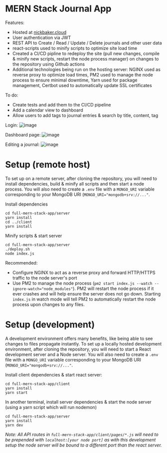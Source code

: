 # MERN Stack Journal App

Features:
- Hosted at [nickbaker.cloud](http://www.nickbaker.cloud)
- User authentication via JWT
- REST API to Create / Read / Update / Delete journals and other user data
- react-scripts used to minify scripts to optimize site load time
- Created a CI/CD pipline to redeploy the site (pull new changes, compile & minify new scripts, restart the node process manager) on changes to the repository using Github actions
- Additional technologies being run on the hosting server: NGINX used as reverse proxy to optimize load times, PM2 used to manage the node process to ensure minimal downtime, Yarn used for package management, Certbot used to automatically update SSL certificates

To do:
- Create tests and add them to the CI/CD pipeline
- Add a calendar view to dashboard
- Allow users to add tags to journal entries & search by title, content, tag

Login:
![image](https://github.com/nickbakeruvic/full-mern-stack-app/assets/106908272/729168aa-52ff-4055-98f0-ef65d86b508e)

Dashboard page:
![image](https://github.com/nickbakeruvic/full-mern-stack-app/assets/106908272/1a7d57dd-011e-4573-973a-50c7133b9168)

Editing a journal:
![image](https://github.com/nickbakeruvic/full-mern-stack-app/assets/106908272/f187bb91-dd2c-4ba9-9dc2-936fdb24959e)

# Setup (remote host)

To set up on a remote server, after cloning the repository, you will need to install dependencies, build & minify all scripts and then start a node process.
You will also need to create a `.env` file with a `MONGO_URI` variable corresponding to your MongoDB URI (`MONGO_URI="mongodb+srv://..."`.

Install dependencies
```
cd full-mern-stack-app/server
yarn install
cd ../client
yarn install
```

Minify scripts & start server
```
cd full-mern-stack-app/server
./deploy.sh
node index.js
```

Recommended:
- Configure NGINX to act as a reverse proxy and forward HTTP/HTTPS traffic to the node server's port
- Use PM2 to manage the node process (`pm2 start index.js --watch --ignore-watch="node_modules"`). PM2 will restart the node process if it ever crashes and will help ensure the server does not go down. Starting `index.js` in watch mode will tell PM2 to automatically restart the node process upon changes to any files.

# Setup (development)

A development environment offers many benefits, like being able to see changes to files propagate instantly. To set up a locally hosted development environment, after cloning the repository, you will need to start a React development server and a Node server.
You will also need to create a `.env` file with a `MONGO_URI` variable corresponding to your MongoDB URI (`MONGO_URI="mongodb+srv://..."`.

Install client dependencies & start react server:
```
cd full-mern-stack-app/client
yarn install
yarn start
```

In another terminal, install server dependencies & start the node server (using a yarn script which will run nodemon)
```
cd full-mern-stack-app/server
yarn install
yarn dev
```

*Note: All API routes in `full-mern-stack-app/client/pages/*.js` will need to be prepended with `localhost:[your node port]` as with this development setup the node server will be bound to a different port than the react server.*